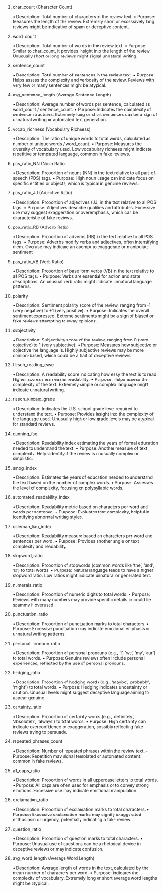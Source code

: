 1. char_count (Character Count)

	•	Description: Total number of characters in the review text.
	•	Purpose: Measures the length of the review. Extremely short or excessively long reviews might be indicative of spam or deceptive content.

2. word_count

	•	Description: Total number of words in the review text.
	•	Purpose: Similar to char_count, it provides insight into the length of the review. Unusually short or long reviews might signal unnatural writing.

3. sentence_count

	•	Description: Total number of sentences in the review text.
	•	Purpose: Helps assess the complexity and verbosity of the review. Reviews with very few or many sentences might be atypical.

4. avg_sentence_length (Average Sentence Length)

	•	Description: Average number of words per sentence, calculated as word_count / sentence_count.
	•	Purpose: Indicates the complexity of sentence structures. Extremely long or short sentences can be a sign of unnatural writing or automated text generation.

5. vocab_richness (Vocabulary Richness)

	•	Description: The ratio of unique words to total words, calculated as number of unique words / word_count.
	•	Purpose: Measures the diversity of vocabulary used. Low vocabulary richness might indicate repetitive or templated language, common in fake reviews.

6. pos_ratio_NN (Noun Ratio)

	•	Description: Proportion of nouns (NN) in the text relative to all part-of-speech (POS) tags.
	•	Purpose: High noun usage can indicate focus on specific entities or objects, which is typical in genuine reviews.

7. pos_ratio_JJ (Adjective Ratio)

	•	Description: Proportion of adjectives (JJ) in the text relative to all POS tags.
	•	Purpose: Adjectives describe qualities and attributes. Excessive use may suggest exaggeration or overemphasis, which can be characteristic of fake reviews.

8. pos_ratio_RB (Adverb Ratio)

	•	Description: Proportion of adverbs (RB) in the text relative to all POS tags.
	•	Purpose: Adverbs modify verbs and adjectives, often intensifying them. Overuse may indicate an attempt to exaggerate or manipulate sentiment.

9. pos_ratio_VB (Verb Ratio)

	•	Description: Proportion of base form verbs (VB) in the text relative to all POS tags.
	•	Purpose: Verbs are essential for action and state descriptions. An unusual verb ratio might indicate unnatural language patterns.

10. polarity

	•	Description: Sentiment polarity score of the review, ranging from -1 (very negative) to +1 (very positive).
	•	Purpose: Indicates the overall sentiment expressed. Extreme sentiments might be a sign of biased or fake reviews attempting to sway opinions.

11. subjectivity

	•	Description: Subjectivity score of the review, ranging from 0 (very objective) to 1 (very subjective).
	•	Purpose: Measures how subjective or objective the language is. Highly subjective reviews may be more opinion-based, which could be a trait of deceptive reviews.

12. flesch_reading_ease

	•	Description: A readability score indicating how easy the text is to read. Higher scores mean easier readability.
	•	Purpose: Helps assess the complexity of the text. Extremely simple or complex language might indicate unnatural writing.

13. flesch_kincaid_grade

	•	Description: Indicates the U.S. school grade level required to understand the text.
	•	Purpose: Provides insight into the complexity of the language used. Unusually high or low grade levels may be atypical for standard reviews.

14. gunning_fog

	•	Description: Readability index estimating the years of formal education needed to understand the text.
	•	Purpose: Another measure of text complexity. Helps identify if the review is unusually complex or simplistic.

15. smog_index

	•	Description: Estimates the years of education needed to understand the text based on the number of complex words.
	•	Purpose: Assesses the level of complexity, focusing on polysyllabic words.

16. automated_readability_index

	•	Description: Readability metric based on characters per word and words per sentence.
	•	Purpose: Evaluates text complexity, helpful in identifying abnormal writing styles.

17. coleman_liau_index

	•	Description: Readability measure based on characters per word and sentences per word.
	•	Purpose: Provides another angle on text complexity and readability.

18. stopword_ratio

	•	Description: Proportion of stopwords (common words like ‘the’, ‘and’, ‘is’) to total words.
	•	Purpose: Natural language tends to have a higher stopword ratio. Low ratios might indicate unnatural or generated text.

19. numerals_ratio

	•	Description: Proportion of numeric digits to total words.
	•	Purpose: Reviews with many numbers may provide specific details or could be spammy if overused.

20. punctuation_ratio

	•	Description: Proportion of punctuation marks to total characters.
	•	Purpose: Excessive punctuation may indicate emotional emphasis or unnatural writing patterns.

21. personal_pronoun_ratio

	•	Description: Proportion of personal pronouns (e.g., ‘I’, ‘we’, ‘my’, ‘our’) to total words.
	•	Purpose: Genuine reviews often include personal experiences, reflected by the use of personal pronouns.

22. hedging_ratio

	•	Description: Proportion of hedging words (e.g., ‘maybe’, ‘probably’, ‘might’) to total words.
	•	Purpose: Hedging indicates uncertainty or caution. Unusual levels might suggest deceptive language aiming to appear genuine.

23. certainty_ratio

	•	Description: Proportion of certainty words (e.g., ‘definitely’, ‘absolutely’, ‘always’) to total words.
	•	Purpose: High certainty can indicate overconfidence or exaggeration, possibly reflecting fake reviews trying to persuade.

24. repeated_phrases_count

	•	Description: Number of repeated phrases within the review text.
	•	Purpose: Repetition may signal templated or automated content, common in fake reviews.

25. all_caps_ratio

	•	Description: Proportion of words in all uppercase letters to total words.
	•	Purpose: All caps are often used for emphasis or to convey strong emotions. Excessive use may indicate emotional manipulation.

26. exclamation_ratio

	•	Description: Proportion of exclamation marks to total characters.
	•	Purpose: Excessive exclamation marks may signify exaggerated enthusiasm or urgency, potentially indicating a fake review.

27. question_ratio

	•	Description: Proportion of question marks to total characters.
	•	Purpose: Unusual use of questions can be a rhetorical device in deceptive reviews or may indicate confusion.

28. avg_word_length (Average Word Length)

	•	Description: Average length of words in the text, calculated by the mean number of characters per word.
	•	Purpose: Indicates the complexity of vocabulary. Extremely long or short average word lengths might be atypical.

